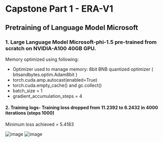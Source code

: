 # Capstone Part 1 - ERA-V1 

## Pretraining of Language Model Microsoft

### 1. Large Language Model Microsoft-phi-1.5 pre-trained from scratch on NVIDIA-A100 40GB GPU.

Memory optimized using following:
* Optimizer used to manage memory: 8bit BNB quantized optimizer ( bitsandbytes.optim.Adam8bit )
* torch.cuda.amp.autocast(enabled=True)
* torch.cuda.empty_cache() and gc.collect()
* batch_size = 1
* gradient_accumulation_steps = 4

#### 2. Training logs- Training loss dropped from 11.2392 to 6.2432 in 4000 iterations (steps 1000)

Minimum loss achieved = 5.4183

![image](https://github.com/MPGarg/ERA1_Capstone/assets/120099863/42d641e7-fbe8-469b-9601-cfaad633efc7)
![image](https://github.com/MPGarg/ERA1_Capstone/assets/120099863/6552e023-4271-4ca6-a018-f5ad2cf2f5b2)




